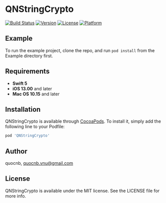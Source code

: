 # QNStringCrypto

[![Build Status](https://travis-ci.com/quocnb/QNStringCrypto.svg?branch=0.1.0)](https://travis-ci.com/quocnb/QNStringCrypto)
[![Version](https://img.shields.io/cocoapods/v/QNStringCrypto.svg?style=flat)](https://cocoapods.org/pods/QNStringCrypto)
[![License](https://img.shields.io/cocoapods/l/QNStringCrypto.svg?style=flat)](https://cocoapods.org/pods/QNStringCrypto)
[![Platform](https://img.shields.io/cocoapods/p/QNStringCrypto.svg?style=flat)](https://cocoapods.org/pods/QNStringCrypto)

## Example

To run the example project, clone the repo, and run `pod install` from the Example directory first.

## Requirements
- **Swift 5**
- **iOS 13.00** and later
- **Mac OS 10.15** and later

## Installation

QNStringCrypto is available through [CocoaPods](https://cocoapods.org). To install
it, simply add the following line to your Podfile:

```ruby
pod 'QNStringCrypto'
```

## Author

quocnb, quocnb.vnu@gmail.com

## License

QNStringCrypto is available under the MIT license. See the LICENSE file for more info.
